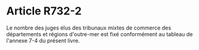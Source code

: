 # Article R732-2

Le nombre des juges élus des tribunaux mixtes de commerce des départements et régions d'outre-mer est fixé conformément au tableau de l'annexe 7-4 du présent livre.
